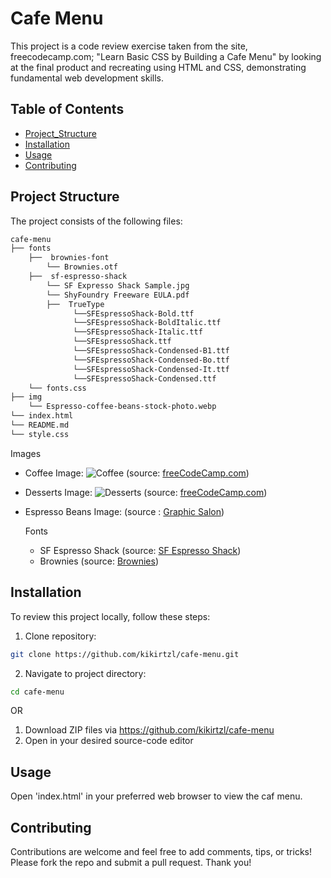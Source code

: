 # Cafe Menu

This project is a code review exercise taken from the site, freecodecamp.com; "Learn Basic CSS by Building a Cafe Menu" by looking at the final product and recreating using HTML and CSS, demonstrating fundamental web development skills. 

## Table of Contents

- [Project_Structure](#project_structure)
- [Installation](#installation)
- [Usage](#usage)
- [Contributing](#contributing)

## Project Structure

The project consists of the following files:

```markdown
cafe-menu
├── fonts
    ├──  brownies-font
        └── Brownies.otf
    ├──  sf-espresso-shack
        └── SF Expresso Shack Sample.jpg
        └── ShyFoundry Freeware EULA.pdf
        ├──  TrueType
              └──SFEspressoShack-Bold.ttf
              └──SFEspressoShack-BoldItalic.ttf
              └──SFEspressoShack-Italic.ttf
              └──SFEspressoShack.ttf
              └──SFEspressoShack-Condensed-B1.ttf
              └──SFEspressoShack-Condensed-Bo.ttf
              └──SFEspressoShack-Condensed-It.ttf
              └──SFEspressoShack-Condensed.ttf
    └── fonts.css
├── img
    └── Espresso-coffee-beans-stock-photo.webp
└── index.html
└── README.md
└── style.css
```

Images

- Coffee Image:
  <img src="https://cdn.freecodecamp.org/curriculum/css-cafe/coffee.jpg" alt="Coffee">
  (source: <a href="freeCodeCamp.com" target="_blank">freeCodeCamp.com</a>)
- Desserts Image:
  <img src="https://cdn.freecodecamp.org/curriculum/css-cafe/pie.jpg" alt="Desserts">
  (source: <a href="freeCodeCamp.com" target="_blank">freeCodeCamp.com</a>)
- Espresso Beans Image:
  (source : <a href="https://www.google.com/url?sa=i&url=https%3A%2F%2Fgraphicsalon.com%2Fproduct%2Fespresso-coffee-beans-stock-photo%2F&psig=AOvVaw1fTT4xtLDZ8-DXji3pDIHR&ust=1722985003630000&source=images&cd=vfe&opi=89978449&ved=0CBEQjRxqFwoTCIDxoLr53ocDFQAAAAAdAAAAABAE" target="_blank">Graphic Salon</a>)

  Fonts 

  - SF Espresso Shack 
    (source: <a href="https://www.1001fonts.com/sf-espresso-shack-font.html" target="_blank"> SF Espresso Shack</a>)
  - Brownies
    (source: <a href="https://www.1001fonts.com/lets-bake-muffins-font.html" taraget="_blank">Brownies</a>)

## Installation

To review this project locally, follow these steps:

1. Clone repository:

```bash
git clone https://github.com/kikirtzl/cafe-menu.git
```

2. Navigate to project directory:

```bash
cd cafe-menu
```

OR

1. Download ZIP files via https://github.com/kikirtzl/cafe-menu
2. Open in your desired source-code editor 

## Usage 

Open 'index.html' in your preferred web browser to view the caf menu.

## Contributing

Contributions are welcome and feel free to add comments, tips, or tricks! Please fork the repo and submit a pull request.
Thank you!


